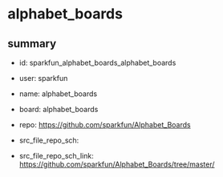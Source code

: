 # alphabet_boards
 
## summary 
* id: sparkfun_alphabet_boards_alphabet_boards
* user: sparkfun
* name: alphabet_boards
* board: alphabet_boards
* repo: https://github.com/sparkfun/Alphabet_Boards



* src_file_repo_sch: 
* src_file_repo_sch_link: https://github.com/sparkfun/Alphabet_Boards/tree/master/







